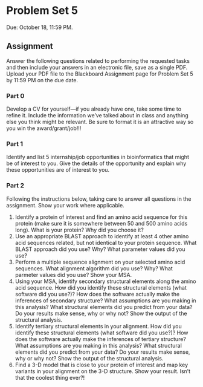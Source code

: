 # Problem Set 5

Due: October 18, 11:59 PM.

## Assignment

Answer the following questions related to performing the requested tasks and then
include your answers in an electronic file, save as a single PDF. Upload your PDF file
to the Blackboard Assignment page for Problem Set 5 by 11:59 PM on the due date.

### Part 0

Develop a CV for yourself—if you already have one, take some time to refine it.  Include the information we’ve talked about in class and anything else you think might be relevant.  Be sure to format it is an attractive way so you win the award/grant/job!!!

### Part 1

Identify and list 5 internship/job opportunities in bioinformatics that might be of interest to you.  Give the details of the opportunity and explain why these opportunities are of interest to you.

### Part 2

Following the instructions below, taking care to answer all questions in the assignment. Show your work where applicable.

1.	Identify a protein of interest and find an amino acid sequence for this protein (make sure it is somewhere between 50 and 500 amino acids long).  What is your protein?  Why did you choose it?
2.	Use an appropriate BLAST approach to identify at least 4 other amino acid sequences related, but not identical to your protein sequence. What BLAST approach did you use?  Why?  What parameter values did you use?
3.	Perform a multiple sequence alignment on your selected amino acid sequences.  What alignment algorithm did you use?  Why?  What parmeter values did you use?  Show your MSA.
4.	Using your MSA, identify secondary structural elements along the amino acid sequence.  How did you identify these structural elements (what software did you use?)?  How does the software actually make the inferences of secondary structure?  What assumptions are you making in this analysis?  What structural elements did you predict from your data?  Do your results make sense, why or why not?  Show the output of the structural analysis.
5.	Identify tertiary structural elements in your alignment. How did you identify these structural elements (what software did you use?)?  How does the software actually make the inferences of tertiary structure?  What assumptions are you making in this analysis?  What structural elements did you predict from your data?  Do your results make sense, why or why not?  Show the output of the structural analysis.
6.	 Find a 3-D model that is close to your protein of interest and map key variants in your alignment on the 3-D structure.  Show your result.  Isn’t that the coolest thing ever?!

